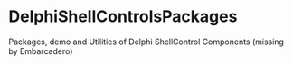 # DelphiShellControlsPackages
Packages, demo and Utilities of Delphi ShellControl Components (missing by Embarcadero)
